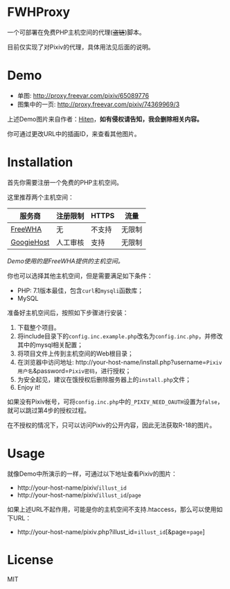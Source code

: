 # FWHProxy

一个可部署在免费PHP主机空间的代理(~~盗链~~)脚本。

目前仅实现了对Pixiv的代理，具体用法见后面的说明。

# Demo

* 单图: http://proxy.freevar.com/pixiv/65089776
* 图集中的一页: http://proxy.freevar.com/pixiv/74369969/3

上述Demo图片来自作者：[Hiten](https://www.pixiv.net/member.php?id=490219)，**如有侵权请告知，我会删除相关内容。**

你可通过更改URL中的插画ID，来查看其他图片。

# Installation

首先你需要注册一个免费的PHP主机空间。

这里推荐两个主机空间：

| 服务商 | 注册限制 | HTTPS | 流量 |
|---|---|---|---|
| [FreeWHA](https://freewha.com/) | 无 | 不支持 | 无限制 |
| [GoogieHost](https://www.googiehost.com/) | 人工审核 | 支持 | 无限制 |

_Demo使用的是FreeWHA提供的主机空间。_

你也可以选择其他主机空间，但是需要满足如下条件：

* PHP: 7.1版本最佳，包含`curl`和`mysqli`函数库；
* MySQL

准备好主机空间后，按照如下步骤进行安装：

1. 下载整个项目。
2. 将include目录下的`config.inc.example.php`改名为`config.inc.php`，并修改其中的mysql相关配置；
3. 将项目文件上传到主机空间的Web根目录；
4. 在浏览器中访问地址: http://your-host-name/install.php?username=`Pixiv用户名`&password=`Pixiv密码`，进行授权；
5. 为安全起见，建议在饿授权后删除服务器上的`install.php`文件；
6. Enjoy it!

如果没有Pixiv帐号，可将`config.inc.php`中的`_PIXIV_NEED_OAUTH`设置为`false`，就可以跳过第4步的授权过程。

在不授权的情况下，只可以访问Pixiv的公开内容，因此无法获取R-18的图片。

# Usage

就像Demo中所演示的一样，可通过以下地址查看Pixiv的图片：

* http://your-host-name/pixiv/`illust_id`
* http://your-host-name/pixiv/`illust_id`/`page`

如果上述URL不起作用，可能是你的主机空间不支持.htaccess，那么可以使用如下URL：

* http://your-host-name/pixiv.php?illust_id=`illust_id`[&page=`page`]

# License

MIT
